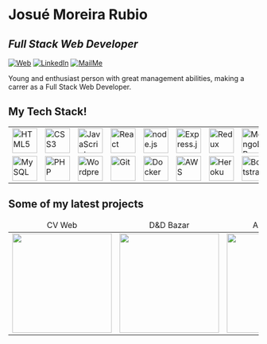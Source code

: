 # Josué Moreira Rubio

## _Full Stack Web Developer_

[![Web](https://img.shields.io/badge/PersonalWeb-green.svg?&style=for-the-badge&logo=linktree&logoColor=white&style=plastic)](http://cv.josuerubio.com/) [![LinkedIn](https://img.shields.io/badge/linkedin-%230077B5.svg?&style=for-the-badge&logo=linkedin&logoColor=white&style=plastic)](https://www.linkedin.com/in/josue-rubio/) [![MailMe](https://img.shields.io/badge/EmailMe-%231DA1F3.svg?&style=for-the-badge&logo=gmail&logoColor=white&style=plastic)](mailto:josu_mr@hotmail.com)

Young and enthusiast person with great management abilities, making a carrer as a Full Stack Web Developer.

## My Tech Stack!

<table>
<tr display= "flex"->
    <td><img src="https://www.vectorlogo.zone/logos/w3_html5/w3_html5-icon.svg" height="50" alt="HTML5"></td>
    <td><img src="https://raw.githubusercontent.com/detain/svg-logos/780f25886640cef088af994181646db2f6b1a3f8/svg/css3.svg" height="50" alt="CSS3"></td>
    <td><img src="https://www.vectorlogo.zone/logos/javascript/javascript-icon.svg" height="50" alt="JavaScript"></td>
    <td><img src="https://www.vectorlogo.zone/logos/reactjs/reactjs-icon.svg" height="50" alt="React"></td>
    <td><img src="https://www.vectorlogo.zone/logos/nodejs/nodejs-icon.svg" height="50" alt="node.js"></td>
    <td><img src="https://www.vectorlogo.zone/logos/expressjs/expressjs-icon.svg" height="50" alt="Express.js"></td>
    <td><img src="https://raw.githubusercontent.com/detain/svg-logos/780f25886640cef088af994181646db2f6b1a3f8/svg/redux.svg" height="50" alt="Redux"></td>
    <td><img src="https://www.vectorlogo.zone/logos/mongodb/mongodb-icon.svg" height="50" alt="MongoDB"></td>
    </tr><tr>
    <td><img src="https://www.vectorlogo.zone/logos/mysql/mysql-icon.svg" height="50" alt="MySQL"></td>
    <td><img src="https://www.vectorlogo.zone/logos/php/php-icon.svg" height="50" alt="PHP"></td>
    <td><img src="https://www.vectorlogo.zone/logos/wordpress/wordpress-icon.svg" height="50" alt="Wordpress"></td>
    <td><img src="https://www.vectorlogo.zone/logos/git-scm/git-scm-icon.svg" height="50" alt="Git"></td>
    <td><img src="https://www.vectorlogo.zone/logos/docker/docker-icon.svg" height="50" alt="Docker"></td>
    <td><img src="https://www.vectorlogo.zone/logos/amazon_aws/amazon_aws-icon.svg" height="50" alt="AWS"></td>
    <td><img src="https://www.vectorlogo.zone/logos/heroku/heroku-icon.svg" height="50" alt="Heroku"></td>
    <td><img src="https://www.vectorlogo.zone/logos/getbootstrap/getbootstrap-icon.svg" height="50" alt="Bootstrap"></td>
 </tr>
</table>

<h2>Some of my latest projects</h2>

<table>
    <thead align="center">
        <tr>
            <td>CV Web</td>
            <td>D&D Bazar</td>           
            <td>Actress Web</td>
            <td>Word Of Steel</td>
        </tr>
    </thead>
    <tr>
        <td>
            <a href="http://cv.josuerubio.com/">
                <img src="https://i.postimg.cc/Cx6JL9KL/josurubio-web.png" width="200">
            </a>
        </td>
        <td>
            <a href="https://dnd-bazar.herokuapp.com/">
                <img src="https://i.postimg.cc/1znBgMg0/dndbazar-web.png" width="200">
            </a>
        </td>           
        <td>
            <a href="https://c-monper.herokuapp.com/">
                <img src="https://i.postimg.cc/cHfchHBr/crismoner-web.png" width="200">
            </a>
        </td>
        <td>
            <a href="https://wordofsteel.com/">
                <img src="https://i.postimg.cc/pdwZK88w/wordofsteel-web.png" width="200">
            </a>
        </td>                  
    </tr>
</table>
